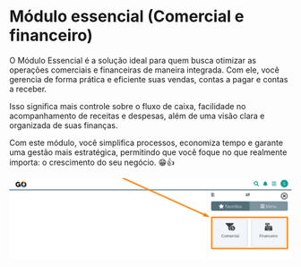 # Módulo essencial (Comercial e financeiro)

O Módulo Essencial é a solução ideal para quem busca otimizar as operações comerciais e financeiras de maneira integrada. Com ele, você gerencia de forma prática e eficiente suas vendas, contas a pagar e contas a receber. 

Isso significa mais controle sobre o fluxo de caixa, facilidade no acompanhamento de receitas e despesas, além de uma visão clara e organizada de suas finanças.

Com este módulo, você simplifica processos, economiza tempo e garante uma gestão mais estratégica, permitindo que você foque no que realmente importa: o crescimento do seu negócio. 😁👍

![](https://github.com/Gestao-Online/public-docs/blob/8a40d6747bd5689f2f4c10fd4de77b501243328e/erp-v2/marketplace/extensions/br.com.gestao-online.modulo.essencial/assets/modulo_essencial_01.png?raw=true)